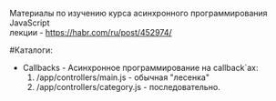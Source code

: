 Материалы по изучению курса асинхронного программирования JavaScript    
лекции - https://habr.com/ru/post/452974/  

#Каталоги:  
  * Callbacks -  Асинхронное программирование на callback`ах:  
     1. /app/controllers/main.js - обычная "лесенка"  
     2. /app/controllers/category.js - последовательно.  


